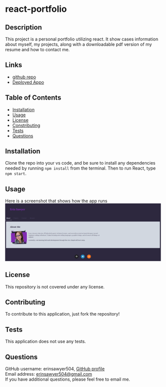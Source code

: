 # react-portfolio

## Description
This project is a personal portfolio utilizing react.  It show cases information about myself, my projects, along with a downloadable pdf version of my resume and how to contact me.  

## Links
- [github repo](https://github.com/erinsawyer504/react-portfolio)
- [Deployed Appo]()

## Table of Contents
- [Installation](#installation)  
- [Usage](#usage)  
- [License](#license)  
- [Constributing](#contributing)  
- [Tests](#tests)  
- [Questions](#questions)

## Installation
Clone the repo into your vs code, and be sure to install any dependencies needed by running `npm install` from the terminal.  Then to run React, type `npm start`.

## Usage
Here is a screenshot that shows how the app runs
![Demo of React Portfolio](https://github.com/erinsawyer504/react-portfolio/blob/main/react-portfolio/src/assets/esawyerportfolio.PNG?raw=true)

## License
This repository is not covered under any license.

## Contributing
To contribute to this application, just fork the repository!

## Tests
This application does not use any tests.

## Questions
GitHub username: erinsawyer504, 
[GitHub profile](https://www.github.com/erinsawyer504)    
Email address: erinsawyer504@gmail.com  
If you have additional questions, please feel free to email me.
